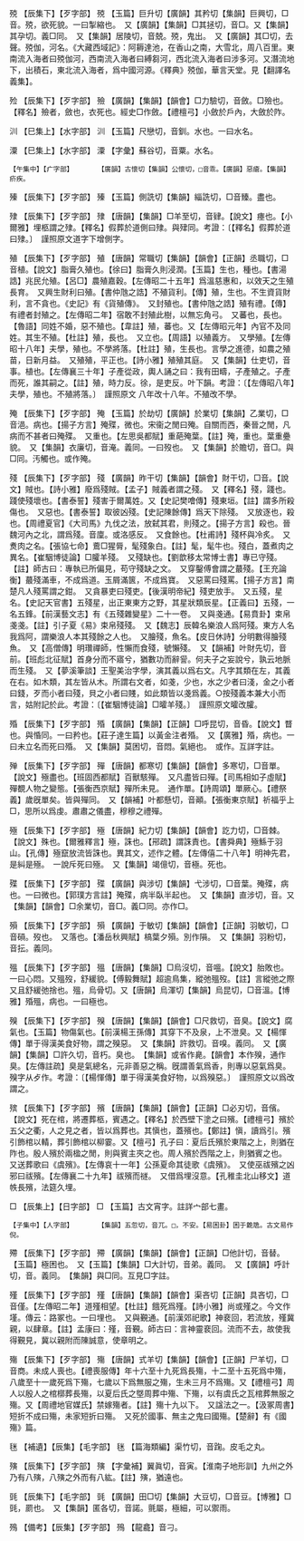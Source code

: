 <!-- { "loadSidebar": true } -->
殑	【辰集下】【歹字部】	殑	【玉篇】巨升切【廣韻】其矜切【集韻】巨興切，□音。殑，欲死貌。一曰掣縮也。　又【廣韻】【集韻】□其拯切，音□。又【集韻】其孕切。義□同。　又【集韻】居陵切，音兢。殑，鬼出。　又【廣韻】其□切，去聲。殑伽，河名。《大藏西域記》：阿耨達池，在香山之南，大雪北，周八百里。東南流入海者曰殑伽河，西南流入海者曰縛芻河，西北流入海者曰涉多河。又潛流地下，出積石，東北流入海者，爲中國河源。《釋典》殑伽，華言天堂。見【翻譯名義集】。

殓	【辰集下】【歹字部】	殮	【廣韻】【集韻】【韻會】□力驗切，音斂。□殮也。【釋名】殮者，斂也，衣死也。經史□作斂。【禮檀弓】小斂於戶內，大斂於阼。

汌	【巳集上】【水字部】	汌	【玉篇】尺戀切，音釧。水也。一曰水名。

潥	【巳集上】【水字部】	潥	【字彙】蘇谷切，音粟。水名。

	【午集中】【疒字部】		【廣韻】古懷切【集韻】公懷切，□音乖。【廣韻】惡瘡。【集韻】疥疾。

殝	【辰集下】【歹字部】	殝	【玉篇】側詵切【集韻】緇詵切，□音臻。盡也。

殔	【辰集下】【歹字部】	殔	【唐韻】【集韻】□羊至切，音肄。【說文】瘞也。【小爾雅】埋柩謂之殔。【釋名】假葬於道側曰殔。與肂同。考證：〔【釋名】假葬於道曰殔。〕　謹照原文道字下增側字。 

殖	【辰集下】【歹字部】	殖	【唐韻】常職切【集韻】【韻會】【正韻】丞職切，□音植。【說文】脂膏久殖也。【徐曰】脂膏久則浸潤。【玉篇】生也，種也。【書湯誥】兆民允殖。【呂□】農殖嘉穀。【左傳昭二十五年】爲溫慈惠和，以效天之生殖長育。　又興生財利曰殖。【書仲虺之誥】不殖貨利。【傳】殖，生也。不生資貨財利，言不貪也。《史記》有《貨殖傳》。　又封殖也。【書仲虺之誥】殖有禮。【傳】有禮者封殖之。【左傳昭二年】宿敢不封殖此樹，以無忘角弓。　又蕃也，長也。【魯語】同姓不婚，惡不殖也。【韋註】殖，蕃也。又【左傳昭元年】內官不及同姓。其生不殖。【杜註】殖，長也。　又立也。【周語】以殖義方。　又學殖。【左傳昭十八年】夫學，殖也。不學將落。【杜註】殖，生長也。言學之進德，如農之殖苗，日新月益。　又殖殖，平正也。【詩小雅】殖殖其庭。　又【集韻】仕吏切，音事。植也。【左傳襄三十年】子產從政，輿人誦之曰：我有田疇，子產殖之。子產而死，誰其嗣之。【註】殖，時力反。徐，是吏反。叶下韻。考證：〔【左傳昭八年】夫學，殖也。不殖將落。〕　謹照原文 八年改十八年。不殖改不學。 

殗	【辰集下】【歹字部】	殗	【玉篇】於劫切【廣韻】於業切【集韻】乙業切，□音浥。病也。【揚子方言】殗殜，微也。宋衞之閒曰殗。自關而西，秦晉之閒，凡病而不甚者曰殗殜。　又重也。【左思吳都賦】重葩殗葉。【註】殗，重也。葉重疉貌。　又【集韻】衣廉切，音淹。義同。一曰歿也。　又【集韻】於贍切，音□。與□同。汚觸也。或作殗。

殘	【辰集下】【歹字部】	殘	【廣韻】昨干切【集韻】【韻會】財干切，□音。【說文】賊也。【詩小雅】廢爲殘賊。【孟子】賊義者謂之殘。　又【釋名】殘，踐也。踐使殘壞也。【書泰誓】殘害于爾萬姓。又【史記樊噲傳】殘東垣。【註】謂多所殺傷也。　又惡也。【書泰誓】取彼凶殘。【史記陳餘傳】爲天下除殘。　又放逐也，殺也。【周禮夏官】《大司馬》九伐之法，放弑其君，則殘之。【揚子方言】殺也。晉魏河內之北，謂爲殘。音廩。或洛感反。　又食餘也。【杜甫詩】殘杯與冷炙。　又煑肉之名。【張協七命】鷰□猩脣，髦殘象白。【註】髦，髦牛也。殘白，蓋煮肉之異名。【崔駰博徒論】□臛羊殘。　又殘缺也。【劉歆移太常博士書】專已守殘。【註】師古曰：專執已所偏見，苟守殘缺之文。　又穿鑿傅會謂之蕞殘。【王充論衡】蕞殘滿車，不成爲道。玉屑滿篋，不成爲寶。　又惡罵曰殘罵。【揚子方言】南楚凡人殘罵謂之鉗。　又貪暴吏曰殘吏。【後漢明帝紀】殘吏放手。　又五殘，星名。【史記天官書】五殘星，出正東東方之野，其星狀類辰星。【正義曰】五殘，一名五鋒。【前漢藝文志】有《五殘雜變星》二十一卷。　又與戔通。【易賁卦】束帛戔戔。【註】引子夏《易》束帛殘殘。　又【魏志】辰韓名樂浪人爲阿殘。東方人名我爲阿，謂樂浪人本其殘餘之人也。　又膾殘，魚名。【皮日休詩】分明數得膾殘魚。　又【高僧傳】明瓚禪師，性懶而食殘，號懶殘。　又【韻補】叶財先切，音前。【班彪北征賦】首身分而不寤兮，猶數功而辭諐。何夫子之妄說兮，孰云地脈而生殘。　又【夢溪筆談】王聖美治字學，演其義以爲右文。凡字其類在左，其義在右。如木類，其左皆从木。所謂右文者，如戔，少也，水之少者曰淺，金之小者曰錢，歹而小者曰殘，貝之小者曰賤，如此類皆以戔爲義。○按殘義本兼大小而言，姑附記於此。考證：〔【崔駰博徒論】□曤羊殘。〕　謹照原文曤改臛。 

殙	【辰集下】【歹字部】	殙	【廣韻】【集韻】【正韻】□呼昆切，音昏。【說文】瞀也。與惛同。一曰矜也。【莊子達生篇】以黃金注者殙。　又【廣雅】殙，病也。一曰未立名而死曰殙。　又【集韻】莫困切，音悶。氣絕也。　或作。互詳字註。

殚	【辰集下】【歹字部】	殫	【唐韻】都寒切【集韻】【韻會】多寒切，□音單。【說文】殛盡也。【班固西都賦】百獸駭殫。　又凡盡皆曰殫。【司馬相如子虛賦】殫覩人物之變態。【張衡西京賦】殫所未見。　通作單。【詩周頌】單厥心。【禮祭義】歲旣單矣。皆與殫同。　又【韻補】叶都懸切，音顚。【張衡東京賦】祈福乎上□，思所以爲虔。肅肅之儀盡，穆穆之禮殫。

殛	【辰集下】【歹字部】	殛	【唐韻】紀力切【集韻】【韻會】訖力切，□音棘。【說文】殊也。【爾雅釋言】殛，誅也。【郉疏】謂誅責也。【書舜典】殛鯀于羽山。【孔傳】殛竄放流皆誅也。異其文，述作之體。【左傳僖二十八年】明神先君，是糾是殛。　一說斥死曰殛。　又【集韻】竭億切，音極。死也。

殜	【辰集下】【歹字部】	殜	【廣韻】與涉切【集韻】弋涉切，□音葉。殗殜，病也。一曰微也。【郭璞方言註】殗殜，病半臥半起也。　又【集韻】直涉切，音。又【集韻】【韻會】□余業切，音□。義□同。亦作□。

殞	【辰集下】【歹字部】	殞	【廣韻】于敏切【集韻】【韻會】【正韻】羽敏切，□音磒。歿也。　又落也。【潘岳秋興賦】槁葉夕殞。別作隕。　又【集韻】羽粉切，音抎。義同。

殟	【辰集下】【歹字部】	殟	【唐韻】【集韻】□烏沒切，音嗢。【說文】胎敗也。一曰心悶。又殟歿，舒緩貌。【傅毅舞賦】超逾鳥集，縱弛殟歿。【註】言縱弛之際又且舒緩弛捨也。殟，烏骨切。又【唐韻】烏渾切【集韻】烏昆切，□音溫。【博雅】殙殟，病也。一曰極也。

殠	【辰集下】【歹字部】	殠	【唐韻】【集韻】【韻會】□尺救切，音臭。【說文】腐氣也。【玉篇】物傷氣也。【前漢楊王孫傳】其穿下不及泉，上不泄臭。又【楊惲傳】單于得漢美食好物，謂之殠惡。　又【集韻】許救切。音嗅。義同。　又【廣韻】【集韻】□許久切，音朽。臭也。　【集韻】或省作臰。【韻會】本作殠，通作臭。【左傳註疏】臭是氣總名，元非善惡之稱。旣謂善氣爲香，則專以惡氣爲臭。殠字从歺作。考證：〔【楊惲傳】單于得漢美食好物，以爲殠惡。〕　謹照原文以爲改謂之。 

殡	【辰集下】【歹字部】	殯	【唐韻】【集韻】【韻會】【正韻】□必刃切，音儐。【說文】死在棺，將遷葬柩，賓遇之。【釋名】於西壁下塗之曰殯。【禮檀弓】殯於五父之衢，人之見之者，皆以爲葬也。其愼也，蓋殯也。【鄭註】愼，讀爲引。殯引飾棺以輤，葬引飾棺以柳霎。又【檀弓】孔子曰：夏后氏殯於東階之上，則猶在阼也。殷人殯於兩楹之閒，則與賓主夾之也。周人殯於西階之上，則猶賓之也。　又送葬歌曰《虞殯》。【左傳哀十一年】公孫夏命其徒歌《虞殯》。　又使巫祓殯之凶邪曰祓殯。【左傳襄二十九年】祓殯而禭。　又借爲埋沒意。【孔稚圭北山移文】道帙長殯，法筵久埋。

□	【辰集上】【日字部】	□	【玉篇】古文宵字。註詳宀部七畫。

	【子集中】【人字部】		【集韻】五忽切，音兀。□，不安。【易困卦】困于臲卼。古文易作倪。

殢	【辰集下】【歹字部】	殢	【廣韻】【集韻】【韻會】【正韻】□他計切，音替。【玉篇】極困也。　又【玉篇】【集韻】□大計切，音弟。義同。　又【廣韻】呼計切，音。義同。　【集韻】與□同。互見□字註。

殣	【辰集下】【歹字部】	殣	【唐韻】【集韻】【韻會】渠吝切【正韻】具吝切，□音僅。【左傳昭二年】道殣相望。【杜註】餓死爲殣。【詩小雅】尚或殣之。今文作墐。傳云：路冢也。一曰埋也。　又與覲通。【前漢郊祀歌】神裵回，若流放，殣冀親，以肆章。【註】孟康曰：殣，音覲。師古曰：言神靈裵回。流而不去，故使我得覲見，冀以親附而陳誠意，使章明之。

殤	【辰集下】【歹字部】	殤	【唐韻】式羊切【集韻】【韻會】【正韻】尸羊切，□音商。未成人喪也。【禮喪服傳】年十六至十九死爲長殤，十二至十五死爲中殤，八歲至十一歲死爲下殤，七歲以下爲無服之殤，生未三月不爲殤。又【禮檀弓】周人以殷人之棺槨葬長殤，以夏后氏之墍周葬中殤、下殤，以有虞氏之瓦棺葬無服之殤。又【周禮地官媒氏】禁嫁殤者。【註】殤十九以下。　又諡法之一。【汲冢周書】短折不成曰殤，未家短折曰殤。　又死於國事、無主之鬼曰國殤。【楚辭】有《國殤》篇。

毩	【補遺】【辰集】【毛字部】	毩	【篇海類編】渠竹切，音踘。皮毛之丸。

殥	【辰集下】【歹字部】	殥	【字彙補】翼眞切，音寅。【淮南子地形訓】九州之外乃有八殥，八殥之外而有八紘。【註】殥，猶遠也。

毭	【辰集下】【毛字部】	毭	【廣韻】田□切【集韻】大豆切，□音豆。【博雅】□毭，罽也。　又【集韻】匿各切，音諾。氈屬，極細，可以禦雨。

殦	【備考】【辰集】【歹字部】	殦	【龍龕】音刁。

